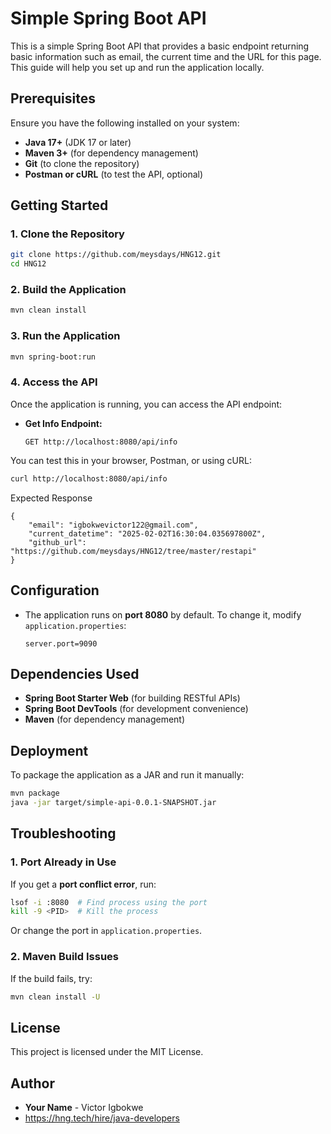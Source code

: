 # Simple Spring Boot API

This is a simple Spring Boot API that provides a basic endpoint returning basic information such as email, the current time and the URL for this page. This guide will help you set up and run the application locally.

## Prerequisites

Ensure you have the following installed on your system:

- **Java 17+** (JDK 17 or later)
- **Maven 3+** (for dependency management)
- **Git** (to clone the repository)
- **Postman or cURL** (to test the API, optional)

## Getting Started

### 1. Clone the Repository
```sh
git clone https://github.com/meysdays/HNG12.git
cd HNG12
```

### 2. Build the Application
```sh
mvn clean install
```

### 3. Run the Application
```sh
mvn spring-boot:run
```

### 4. Access the API
Once the application is running, you can access the API endpoint:

- **Get Info Endpoint:**
  ```
  GET http://localhost:8080/api/info
  ```

You can test this in your browser, Postman, or using cURL:
```sh
curl http://localhost:8080/api/info
```
Expected Response
```
{
    "email": "igbokwevictor122@gmail.com",
    "current_datetime": "2025-02-02T16:30:04.035697800Z",
    "github_url": "https://github.com/meysdays/HNG12/tree/master/restapi"
}
````

## Configuration

- The application runs on **port 8080** by default. To change it, modify `application.properties`:
  ```properties
  server.port=9090
  ```

## Dependencies Used
- **Spring Boot Starter Web** (for building RESTful APIs)
- **Spring Boot DevTools** (for development convenience)
- **Maven** (for dependency management)

## Deployment
To package the application as a JAR and run it manually:
```sh
mvn package
java -jar target/simple-api-0.0.1-SNAPSHOT.jar
```

## Troubleshooting

### 1. Port Already in Use
If you get a **port conflict error**, run:
```sh
lsof -i :8080  # Find process using the port
kill -9 <PID>  # Kill the process
```

Or change the port in `application.properties`.

### 2. Maven Build Issues
If the build fails, try:
```sh
mvn clean install -U
```

## License
This project is licensed under the MIT License.

## Author
- **Your Name** - Victor Igbokwe
- https://hng.tech/hire/java-developers

